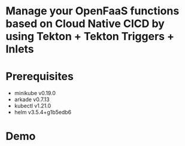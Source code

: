 # Manage your OpenFaaS functions based on Cloud Native CICD by using Tekton + Tekton Triggers + Inlets



# Prerequisites

* minikube v0.19.0
* arkade v0.7.13
* kubectl v1.21.0
* helm v3.5.4+g1b5edb6

# Demo

